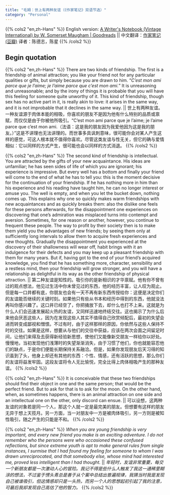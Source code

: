 ```yaml
---
title: "毛姆：世上有两种友谊（《作家笔记》双语节选）"
category: "Personal"
---
```

{{% cols2 "en,zh-Hans" %}}
English version: [A Writer's Notebook (Vintage International) by W. Somerset Maugham | Goodreads](https://www.goodreads.com/book/show/19086683-a-writer-s-notebook)
||
中文翻译：[作家笔记 (豆瓣)](https://book.douban.com/subject/5336228/) 译者：陈德志，陈星
{{% /cols2 %}}


## Begin quotation

{{% cols2 "en,zh-Hans" %}}
There are two kinds of friendship. The first is a friendship of animal attraction; you like your friend not for any particular qualities or gifts, but simply because you are drawn to him. “_C’est mon ami parce que je l’aime; je l’aime parce que c’est mon ami._” It is unreasoning and unreasonable; and by the irony of things it is probable that you will have this feeling for someone quite unworthy of it. This kind of friendship, though sex has no active part in it, is really akin to love: it arises in the same way, and it is not improbable that it declines in the same way.
||
世上有两种友谊。一种友谊源于肉体本能的相吸，你喜欢的朋友不是因为他有什么特别的品质或禀赋，而仅仅是由于你被他所吸引。“C’est mon ami parce que je l’aime; je l’aime parce que c’est mon ami.（法语：这是我的朋友因为我爱他因为这是我的朋友。）”这是不讲理也无法讲理的。而世事多具讽刺意味，很可能你会对某人产生这样的感觉，可这人根本就不值得你喜欢。尽管这类友谊与性无关，但它的确与爱情相似：它以同样的方式产生，很可能也会以同样的方式消退。
{{% /cols2 %}}

{{% cols2 "en,zh-Hans" %}}
The second kind of friendship is intellectual. You are attracted by the gifts of your new acquaintance. His ideas are unfamiliar; he has seen sides of life of which you are ignorant; his experience is impressive. But every well has a bottom and finally your friend will come to the end of what he has to tell you: this is the moment decisive for the continuation of your friendship. If he has nothing more in him than his experience and his reading have taught him, he can no longer interest or amuse you. The well is empty, and when you let the bucket down, nothing comes up. This explains why one so quickly makes warm friendships with new acquaintances and as quickly breaks them: also the dislike one feels for these persons afterwards, for the disappointment one experiences on discovering that one’s admiration was misplaced turns into contempt and aversion. Sometimes, for one reason or another, however, you continue to frequent these people. The way to profit by their society then is to make them yield you the advantages of new friends; by seeing them only at sufficiently long intervals to allow them to acquire fresh experiences and new thoughts. Gradually the disappointment you experienced at the discovery of their shallowness will wear off, habit brings with it an indulgence for their defects and you may keep up a pleasant friendship with them for many years. But if, having got to the end of your friend’s acquired knowledge, you find that he has something more, character, sensibility and a restless mind, then your friendship will grow stronger, and you will have a relationship as delightful in its way as the other friendship of physical attraction.
||
第二种友谊是知性的。吸引你的是新相识的才华禀赋。他有你不曾有过的观点想法，他见过生活中你未曾见过的东西，他的经历丰富，让人叹为观止。但是每一口井都有底，你朋友也会有一天不再有新东西传授给你：这便是决定你们的友谊能否继续的关键时刻。如果他只有些从书本和经历中得到的东西，他就没法再叫你感兴趣了。这口井已经空了，你把捅放下去，却什么也打不上来。这就是为什么人们会迅速发展起火热的友谊，又同样迅速地终结交往。这也揭示了为什么后来他会厌恶这些人，因为在发现这些人其实不值得自己欣赏倾配后，最初的失望会进而转变成鄙视和憎恨。不过有时，由于这样那样的原因，你依然与这些人保持不时的交往。如果是这样，想要从与他们的交往中获益，应该在两次会面之间留足时间，让他们来得及去获得新经验新思想，使他们又能像新交朋友一样给你以好处。慢慢地，当初发现他们浅薄时的失望渐渐消失，由于习惯了他们，你也就能容忍他们的缺点，于是你们便能长期保持关系融洽。但是，如果你发现朋友后天习得的知识虽到了头，他身上却还有其他的东西：个性、情感，还有活跃的思想，那么你们的友谊将益发牢固。这段友谊将令人无比愉悦，完全比得上肉体相吸产生的那种友谊。
{{% /cols2 %}}

{{% cols2 "en,zh-Hans" %}}
It is conceivable that these two friendships should find their object in one and the same person; that would be the perfect friend. But to ask for that is to ask for the moon. On the other hand, when, as sometimes happens, there is an animal attraction on one side and an intellectual one on the other, only discord can ensue.
||
可以设想，这两种友谊的对象若是同一个人，那这个人就一定是最完美的朋友。但想要有这样的朋友无异于想上天揽月。另一方面，当一对朋友中一方是被肉体吸引，另一方则是被知性吸引，随之产生的只能是不和。
{{% /cols2 %}}

{{% cols2 "en,zh-Hans" %}}
_When you are young friendship is very important, and every new friend you make is an exciting adventure. I do not remember who the persons were who occasioned these confused reflections, but since extreme youth is apt to make general rules from single instances, I surmise that I had found my feeling for someone to whom I was drawn unreciprocated, and that somebody else, whose mind had interested me, proved less intelligent than I had thought._
||
_年轻时，友谊非常重要，每交一个新朋友都是一次激动人心的冒险。我记不得是些什么人触发了我这一通稀里糊涂的想法，不过鉴于愣头青总是善于从个案中总结出普遍规律，我猜当时我是发现自己被谁吸引，但这情感却只是一头热，而另一个人的思想起初引起了我的注意，可最后我却发现自己高估了他的智力。_
{{% /cols2 %}}
